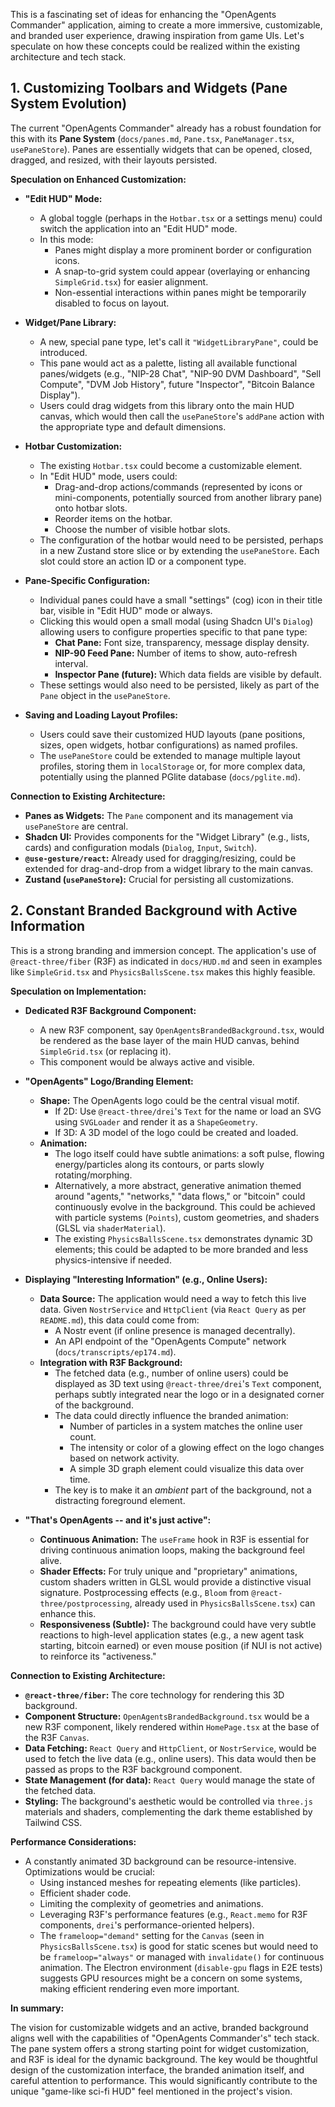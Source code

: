 This is a fascinating set of ideas for enhancing the "OpenAgents Commander" application, aiming to create a more immersive, customizable, and branded user experience, drawing inspiration from game UIs. Let's speculate on how these concepts could be realized within the existing architecture and tech stack.

## 1. Customizing Toolbars and Widgets (Pane System Evolution)

The current "OpenAgents Commander" already has a robust foundation for this with its **Pane System** (`docs/panes.md`, `Pane.tsx`, `PaneManager.tsx`, `usePaneStore`). Panes are essentially widgets that can be opened, closed, dragged, and resized, with their layouts persisted.

**Speculation on Enhanced Customization:**

- **"Edit HUD" Mode:**

  - A global toggle (perhaps in the `Hotbar.tsx` or a settings menu) could switch the application into an "Edit HUD" mode.
  - In this mode:
    - Panes might display a more prominent border or configuration icons.
    - A snap-to-grid system could appear (overlaying or enhancing `SimpleGrid.tsx`) for easier alignment.
    - Non-essential interactions within panes might be temporarily disabled to focus on layout.

- **Widget/Pane Library:**

  - A new, special pane type, let's call it `"WidgetLibraryPane"`, could be introduced.
  - This pane would act as a palette, listing all available functional panes/widgets (e.g., "NIP-28 Chat", "NIP-90 DVM Dashboard", "Sell Compute", "DVM Job History", future "Inspector", "Bitcoin Balance Display").
  - Users could drag widgets from this library onto the main HUD canvas, which would then call the `usePaneStore`'s `addPane` action with the appropriate type and default dimensions.

- **Hotbar Customization:**

  - The existing `Hotbar.tsx` could become a customizable element.
  - In "Edit HUD" mode, users could:
    - Drag-and-drop actions/commands (represented by icons or mini-components, potentially sourced from another library pane) onto hotbar slots.
    - Reorder items on the hotbar.
    - Choose the number of visible hotbar slots.
  - The configuration of the hotbar would need to be persisted, perhaps in a new Zustand store slice or by extending the `usePaneStore`. Each slot could store an action ID or a component type.

- **Pane-Specific Configuration:**

  - Individual panes could have a small "settings" (cog) icon in their title bar, visible in "Edit HUD" mode or always.
  - Clicking this would open a small modal (using Shadcn UI's `Dialog`) allowing users to configure properties specific to that pane type:
    - **Chat Pane:** Font size, transparency, message display density.
    - **NIP-90 Feed Pane:** Number of items to show, auto-refresh interval.
    - **Inspector Pane (future):** Which data fields are visible by default.
  - These settings would also need to be persisted, likely as part of the `Pane` object in the `usePaneStore`.

- **Saving and Loading Layout Profiles:**
  - Users could save their customized HUD layouts (pane positions, sizes, open widgets, hotbar configurations) as named profiles.
  - The `usePaneStore` could be extended to manage multiple layout profiles, storing them in `localStorage` or, for more complex data, potentially using the planned PGlite database (`docs/pglite.md`).

**Connection to Existing Architecture:**

- **Panes as Widgets:** The `Pane` component and its management via `usePaneStore` are central.
- **Shadcn UI:** Provides components for the "Widget Library" (e.g., lists, cards) and configuration modals (`Dialog`, `Input`, `Switch`).
- **`@use-gesture/react`:** Already used for dragging/resizing, could be extended for drag-and-drop from a widget library to the main canvas.
- **Zustand (`usePaneStore`):** Crucial for persisting all customizations.

## 2. Constant Branded Background with Active Information

This is a strong branding and immersion concept. The application's use of `@react-three/fiber` (R3F) as indicated in `docs/HUD.md` and seen in examples like `SimpleGrid.tsx` and `PhysicsBallsScene.tsx` makes this highly feasible.

**Speculation on Implementation:**

- **Dedicated R3F Background Component:**

  - A new R3F component, say `OpenAgentsBrandedBackground.tsx`, would be rendered as the base layer of the main HUD canvas, behind `SimpleGrid.tsx` (or replacing it).
  - This component would be always active and visible.

- **"OpenAgents" Logo/Branding Element:**

  - **Shape:** The OpenAgents logo could be the central visual motif.
    - If 2D: Use `@react-three/drei`'s `Text` for the name or load an SVG using `SVGLoader` and render it as a `ShapeGeometry`.
    - If 3D: A 3D model of the logo could be created and loaded.
  - **Animation:**
    - The logo itself could have subtle animations: a soft pulse, flowing energy/particles along its contours, or parts slowly rotating/morphing.
    - Alternatively, a more abstract, generative animation themed around "agents," "networks," "data flows," or "bitcoin" could continuously evolve in the background. This could be achieved with particle systems (`Points`), custom geometries, and shaders (GLSL via `shaderMaterial`).
    - The existing `PhysicsBallsScene.tsx` demonstrates dynamic 3D elements; this could be adapted to be more branded and less physics-intensive if needed.

- **Displaying "Interesting Information" (e.g., Online Users):**

  - **Data Source:** The application would need a way to fetch this live data. Given `NostrService` and `HttpClient` (via `React Query` as per `README.md`), this data could come from:
    - A Nostr event (if online presence is managed decentrally).
    - An API endpoint of the "OpenAgents Compute" network (`docs/transcripts/ep174.md`).
  - **Integration with R3F Background:**
    - The fetched data (e.g., number of online users) could be displayed as 3D text using `@react-three/drei`'s `Text` component, perhaps subtly integrated near the logo or in a designated corner of the background.
    - The data could directly influence the branded animation:
      - Number of particles in a system matches the online user count.
      - The intensity or color of a glowing effect on the logo changes based on network activity.
      - A simple 3D graph element could visualize this data over time.
    - The key is to make it an _ambient_ part of the background, not a distracting foreground element.

- **"That's OpenAgents -- and it's just active":**
  - **Continuous Animation:** The `useFrame` hook in R3F is essential for driving continuous animation loops, making the background feel alive.
  - **Shader Effects:** For truly unique and "proprietary" animations, custom shaders written in GLSL would provide a distinctive visual signature. Postprocessing effects (e.g., `Bloom` from `@react-three/postprocessing`, already used in `PhysicsBallsScene.tsx`) can enhance this.
  - **Responsiveness (Subtle):** The background could have very subtle reactions to high-level application states (e.g., a new agent task starting, bitcoin earned) or even mouse position (if NUI is not active) to reinforce its "activeness."

**Connection to Existing Architecture:**

- **`@react-three/fiber`:** The core technology for rendering this 3D background.
- **Component Structure:** `OpenAgentsBrandedBackground.tsx` would be a new R3F component, likely rendered within `HomePage.tsx` at the base of the R3F `Canvas`.
- **Data Fetching:** `React Query` and `HttpClient`, or `NostrService`, would be used to fetch the live data (e.g., online users). This data would then be passed as props to the R3F background component.
- **State Management (for data):** `React Query` would manage the state of the fetched data.
- **Styling:** The background's aesthetic would be controlled via `three.js` materials and shaders, complementing the dark theme established by Tailwind CSS.

**Performance Considerations:**

- A constantly animated 3D background can be resource-intensive. Optimizations would be crucial:
  - Using instanced meshes for repeating elements (like particles).
  - Efficient shader code.
  - Limiting the complexity of geometries and animations.
  - Leveraging R3F's performance features (e.g., `React.memo` for R3F components, `drei`'s performance-oriented helpers).
  - The `frameloop="demand"` setting for the `Canvas` (seen in `PhysicsBallsScene.tsx`) is good for static scenes but would need to be `frameloop="always"` or managed with `invalidate()` for continuous animation. The Electron environment (`disable-gpu` flags in E2E tests) suggests GPU resources might be a concern on some systems, making efficient rendering even more important.

**In summary:**

The vision for customizable widgets and an active, branded background aligns well with the capabilities of "OpenAgents Commander's" tech stack. The pane system offers a strong starting point for widget customization, and R3F is ideal for the dynamic background. The key would be thoughtful design of the customization interface, the branded animation itself, and careful attention to performance. This would significantly contribute to the unique "game-like sci-fi HUD" feel mentioned in the project's vision.
